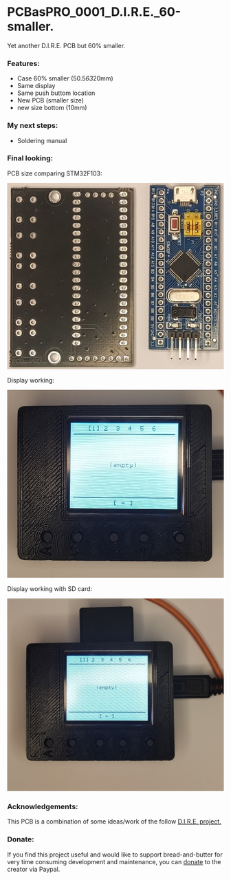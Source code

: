 # PCBasPRO_0001_D.I.R.E._60-smaller.
Yet another D.I.R.E. PCB but 60% smaller.

### **Features:**
- Case 60% smaller (50.5*63*20mm)
- Same display
- Same push buttom location
- New PCB (smaller size)
- new size bottom (10mm)

 ### **My next steps:**
- Soldering manual


### **Final looking:**

PCB size comparing STM32F103:

![Image](https://github.com/PCBasPRO/PCBasPRO_0001_D.I.R.E._60-smaller./blob/main/PCB%20size%20comparing%20STM32F103.jpg)

Display working:

![Image](https://github.com/PCBasPRO/PCBasPRO_0001_D.I.R.E._60-smaller./blob/main/Display%20working.jpg)

Display working with SD card:

![Image](https://github.com/PCBasPRO/PCBasPRO_0001_D.I.R.E._60-smaller./blob/main/Display%20working%20with%20SD%20card.jpg)

### **Acknowledgements:**

This PCB is a combination of some ideas/work of the follow [D.I.R.E. project.](https://gbatemp.net/threads/disney-infinity-lego-dimensions-skylanders-base-emulator-project-d-i-r-e.593292/) 

### **Donate:**

If you find this project useful and would like to support bread-and-butter for very time consuming development and maintenance, you can [donate](https://www.paypal.com/donate/?hosted_button_id=CDQSZKZBMZTBL)  to the creator via Paypal.
